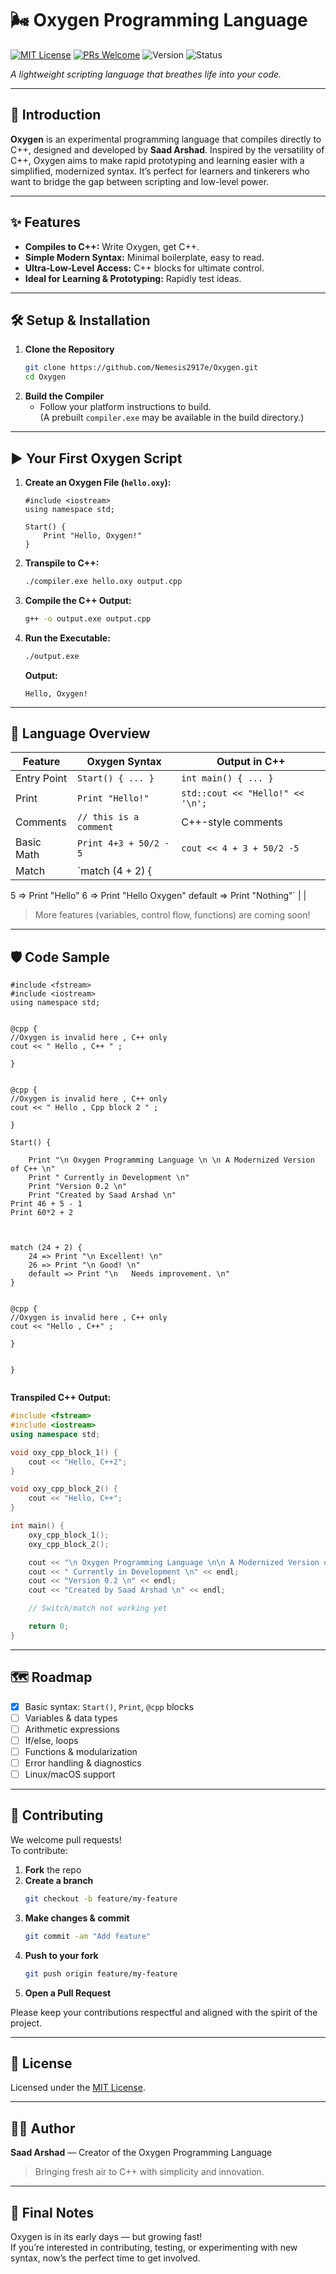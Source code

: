 # 🌬️ Oxygen Programming Language

[![MIT License](https://img.shields.io/badge/License-MIT-blue.svg)](LICENSE)
[![PRs Welcome](https://img.shields.io/badge/PRs-welcome-brightgreen.svg)](../../pulls)
![Version](https://img.shields.io/badge/version-0.4-blue)
![Status](https://img.shields.io/badge/status-early--development-orange)

*A lightweight scripting language that breathes life into your code.*

---

## 🚀 Introduction

**Oxygen** is an experimental programming language that compiles directly to C++, designed and developed by **Saad Arshad**. Inspired by the versatility of C++, Oxygen aims to make rapid prototyping and learning easier with a simplified, modernized syntax. It’s perfect for learners and tinkerers who want to bridge the gap between scripting and low-level power.

---

## ✨ Features

- **Compiles to C++:** Write Oxygen, get C++.
- **Simple Modern Syntax:** Minimal boilerplate, easy to read.
- **Ultra-Low-Level Access:** C++ blocks for ultimate control.
- **Ideal for Learning & Prototyping:** Rapidly test ideas.

---

## 🛠️ Setup & Installation

1. **Clone the Repository**
    ```sh
    git clone https://github.com/Nemesis2917e/Oxygen.git
    cd Oxygen
    ```
2. **Build the Compiler**
    - Follow your platform instructions to build.  
      (A prebuilt `compiler.exe` may be available in the build directory.)

---

## ▶️ Your First Oxygen Script

1. **Create an Oxygen File (`hello.oxy`):**
    ```oxygen
    #include <iostream>
    using namespace std;

    Start() {
        Print "Hello, Oxygen!"
    }
    ```

2. **Transpile to C++:**
    ```sh
    ./compiler.exe hello.oxy output.cpp
    ```

3. **Compile the C++ Output:**
    ```sh
    g++ -o output.exe output.cpp
    ```

4. **Run the Executable:**
    ```sh
    ./output.exe
    ```
    **Output:**  
    ```
    Hello, Oxygen!
    ```

---

## 🧠 Language Overview

| Feature      | Oxygen Syntax                | Output in C++                      |
| ------------ | --------------------------- | ---------------------------------- |
| Entry Point  | `Start() { ... }`           | `int main() { ... }`               |
| Print        | `Print "Hello!"`            | `std::cout << "Hello!" << '\n';`   |
| Comments     | `// this is a comment`      | C++-style comments                 |
| Basic Math   | `Print 4+3 + 50/2 - 5`      | `cout << 4 + 3 + 50/2 -5`          |
| Match        | `match (4 + 2) { 
5 => Print "Hello" 
6 => Print "Hello Oxygen"
default => Print "Nothing"`                   |                                   |

> More features (variables, control flow, functions) are coming soon!

---

## 🛡️ Code Sample

```oxygen
#include <fstream>
#include <iostream>
using namespace std;


@cpp {
//Oxygen is invalid here , C++ only
cout << " Hello , C++ " ;

}


@cpp {
//Oxygen is invalid here , C++ only
cout << " Hello , Cpp block 2 " ;

}

Start() {
     
    Print "\n Oxygen Programming Language \n \n A Modernized Version of C++ \n"
    Print " Currently in Development \n"
    Print "Version 0.2 \n" 
    Print "Created by Saad Arshad \n"
Print 46 + 5 - 1 
Print 60*2 + 2



match (24 + 2) {
    24 => Print "\n Excellent! \n"
    26 => Print "\n Good! \n"
    default => Print "\n   Needs improvement. \n"
}
  

@cpp {
//Oxygen is invalid here , C++ only
cout << "Hello , C++" ;

}


}


```

**Transpiled C++ Output:**
```cpp
#include <fstream>
#include <iostream>
using namespace std;

void oxy_cpp_block_1() {
    cout << "Hello, C++2";
}

void oxy_cpp_block_2() {
    cout << "Hello, C++";
}

int main() {
    oxy_cpp_block_1();
    oxy_cpp_block_2();

    cout << "\n Oxygen Programming Language \n\n A Modernized Version of C++ \n" << endl;
    cout << " Currently in Development \n" << endl;
    cout << "Version 0.2 \n" << endl;
    cout << "Created by Saad Arshad \n" << endl;

    // Switch/match not working yet

    return 0;
}
```

---

## 🗺️ Roadmap

- [x] Basic syntax: `Start()`, `Print`, `@cpp` blocks
- [ ] Variables & data types
- [ ] Arithmetic expressions
- [ ] If/else, loops
- [ ] Functions & modularization
- [ ] Error handling & diagnostics
- [ ] Linux/macOS support

---

## 🤝 Contributing

We welcome pull requests!  
To contribute:

1. **Fork** the repo  
2. **Create a branch**  
    ```sh
    git checkout -b feature/my-feature
    ```
3. **Make changes & commit**  
    ```sh
    git commit -am "Add feature"
    ```
4. **Push to your fork**  
    ```sh
    git push origin feature/my-feature
    ```
5. **Open a Pull Request**

Please keep your contributions respectful and aligned with the spirit of the project.

---

## 📄 License

Licensed under the [MIT License](LICENSE).

---

## 👨‍💻 Author

**Saad Arshad** — Creator of the Oxygen Programming Language  
> Bringing fresh air to C++ with simplicity and innovation.

---

## 💬 Final Notes

Oxygen is in its early days — but growing fast!  
If you’re interested in contributing, testing, or experimenting with new syntax, now’s the perfect time to get involved.

